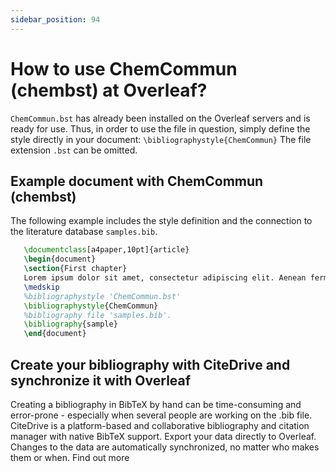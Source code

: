 ```yaml
---
sidebar_position: 94
---
```


# How to use ChemCommun (chembst) at Overleaf?
`ChemCommun.bst` has already been installed on the Overleaf servers and is ready for use. Thus, in order to use the file in question, simply define the style directly in your document: `\bibliographystyle{ChemCommun}` The file extension `.bst` can be omitted.

## Example document with ChemCommun (chembst)
The following example includes the style definition and the connection to the literature database `samples.bib`.
```tex
   \documentclass[a4paper,10pt]{article}
   \begin{document}
   \section{First chapter}
   Lorem ipsum dolor sit amet, consectetur adipiscing elit. Aenean fermentum justo massa, ut maximus mauris sodales et. Aenean vel elit a erat rhoncus pharetra.
   \medskip
   %bibliographystyle 'ChemCommun.bst'
   \bibliographystyle{ChemCommun}
   %bibliography file 'samples.bib'.
   \bibliography{sample}
   \end{document}
```

## Create your bibliography with CiteDrive and synchronize it with Overleaf
Creating a bibliography in BibTeX by hand can be time-consuming and error-prone - especially when several people are working on the .bib file. CiteDrive is a platform-based and collaborative bibliography and citation manager with native BibTeX support. Export your data directly to Overleaf. Changes to the data are automatically synchronized, no matter who makes them or when. Find out more